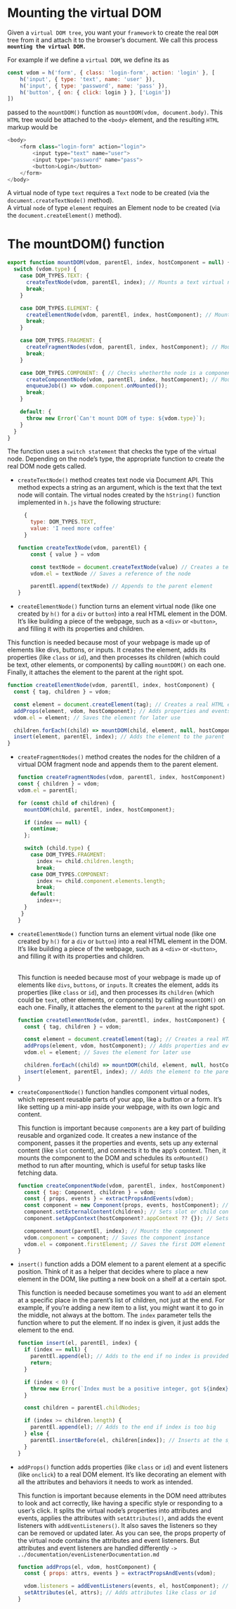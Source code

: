 # Mounting the virtual DOM
Given a `virtual DOM tree`, you want your `framework` to create the real `DOM` tree from  it and attach it to the browser’s document. We call this process **`mounting the virtual DOM.`**

For example if we define a `virtual DOM`, we define its as
```javascript
const vdom = h('form', { class: 'login-form', action: 'login' }, [
    h('input', { type: 'text', name: 'user' }),
    h('input', { type: 'password', name: 'pass' }),
    h('button', { on: { click: login } }, ['Login'])
])
```
passed to the `mountDOM()` function as `mountDOM(vdom, document.body)`. This `HTML` tree would be attached to the `<body>` element, and the resulting `HTML`
markup would be
```javascript
<body>
    <form class="login-form" action="login">
        <input type="text" name="user">
        <input type="password" name="pass">
        <button>Login</button>
    </form>
</body>
```
A virtual node of type `text` requires a `Text` node to be created (via the `document.createTextNode()` method).<br>A virtual `node` of type `element` requires an Element node to be created (via the `document.createElement()` method).

# The mountDOM() function
```javascript
export function mountDOM(vdom, parentEl, index, hostComponent = null) {
  switch (vdom.type) {
    case DOM_TYPES.TEXT: {
      createTextNode(vdom, parentEl, index); // Mounts a text virtual node
      break;
    }

    case DOM_TYPES.ELEMENT: {
      createElementNode(vdom, parentEl, index, hostComponent); // Mounts an element virtual node
      break;
    }

    case DOM_TYPES.FRAGMENT: {
      createFragmentNodes(vdom, parentEl, index, hostComponent); // Mounts the children of a fragment virtual node
      break;
    }

    case DOM_TYPES.COMPONENT: { // Checks whetherthe node is a component
      createComponentNode(vdom, parentEl, index, hostComponent); // Mounts the component node
      enqueueJob(() => vdom.component.onMounted());
      break;
    }

    default: {
      throw new Error(`Can't mount DOM of type: ${vdom.type}`);
    }
  }
}
```
The function uses a `switch statement` that checks the type of the virtual node. Depending on the node’s type, the appropriate function to create the real DOM node gets called.

- `createTextNode()` method creates text node via Document API. This method expects a string as an argument, which is the text that the text node will contain. The virtual
  nodes created by the `hString()` function implemented in `h.js` have the following structure:
    ````javascript
      {
        type: DOM_TYPES.TEXT,
        value: 'I need more coffee'
      }
    ````
    ```javascript
  function createTextNode(vdom, parentEl) {
        const { value } = vdom
    
        const textNode = document.createTextNode(value) // Creates a text node
        vdom.el = textNode // Saves a reference of the node
    
        parentEl.append(textNode) // Appends to the parent element
  }
    ```
  
-  `createElementNode()` function turns an element virtual node (like one created by `h()` for a `div` or `button`) into a real HTML element in the DOM. It’s like building a piece of the webpage, such as a `<div>` or `<button>`, and filling it with its properties and children.

  This function is needed because most of your webpage is made up of elements like divs, buttons, or inputs. It creates the element, adds its properties (like `class` or `id`), and then processes its children (which could be text, other elements, or components) by calling `mountDOM()` on each one. Finally, it attaches the element to the parent at the right spot.

  ```javascript
  function createElementNode(vdom, parentEl, index, hostComponent) {
    const { tag, children } = vdom;
  
    const element = document.createElement(tag); // Creates a real HTML element
    addProps(element, vdom, hostComponent); // Adds properties and events
    vdom.el = element; // Saves the element for later use
  
    children.forEach((child) => mountDOM(child, element, null, hostComponent)); // Mounts all children
    insert(element, parentEl, index); // Adds the element to the parent
  }
  ```
  
- `createFragmentNodes()` method creates the nodes for the children of a virtual DOM fragment node and appends them to the parent element.
  ```javascript
  function createFragmentNodes(vdom, parentEl, index, hostComponent) {
  const { children } = vdom;
  vdom.el = parentEl;

  for (const child of children) {
    mountDOM(child, parentEl, index, hostComponent);

    if (index == null) {
      continue;
    };

    switch (child.type) {
      case DOM_TYPES.FRAGMENT:
        index += child.children.length;
        break;
      case DOM_TYPES.COMPONENT:
        index += child.component.elements.length;
        break;
      default:
        index++;
    }
   }
  }
  ```
- `createElementNode()` function turns an element virtual node (like one created by `h()` for a `div` or `button`) into a real HTML element in the DOM. It’s like building a piece of the webpage, such as a `<div>` or `<button>`, and filling it with its properties and children. 

  <br>This function is needed because most of your webpage is made up of elements like `divs`, `buttons`, or `inputs`. It creates the element, adds its properties (like `class` or `id`), and then processes its `children` (which could be `text`, other elements, or components) by calling `mountDOM()` on each one. Finally, it attaches the element to the `parent` at the right spot.

  ```javascript
  function createElementNode(vdom, parentEl, index, hostComponent) {
    const { tag, children } = vdom;
  
    const element = document.createElement(tag); // Creates a real HTML element
    addProps(element, vdom, hostComponent); // Adds properties and events
    vdom.el = element; // Saves the element for later use
  
    children.forEach((child) => mountDOM(child, element, null, hostComponent)); // Mounts all children
    insert(element, parentEl, index); // Adds the element to the parent
  }
  ```
  
- `createComponentNode()` function handles component virtual nodes, which represent reusable parts of your app, like a button or a form. It’s like setting up a mini-app inside your webpage, with its own logic and content.

  This function is important because `components` are a key part of building reusable and organized code. It creates a new instance of the component, passes it the properties and events, sets up any external content (like `slot` content), and connects it to the app’s context. Then, it mounts the component to the DOM and schedules its `onMounted()` method to run after mounting, which is useful for setup tasks like fetching data.

  ```javascript
  function createComponentNode(vdom, parentEl, index, hostComponent) {
    const { tag: Component, children } = vdom;
    const { props, events } = extractPropsAndEvents(vdom);
    const component = new Component(props, events, hostComponent); // Creates a new component instance
    component.setExternalContent(children); // Sets slot or child content
    component.setAppContext(hostComponent?.appContext ?? {}); // Sets the app context
  
    component.mount(parentEl, index); // Mounts the component
    vdom.component = component; // Saves the component instance
    vdom.el = component.firstElement; // Saves the first DOM element
  }
  ```

- `insert()` function adds a DOM element to a parent element at a specific position. Think of it as a helper that decides where to place a new element in the DOM, like putting a new book on a shelf at a certain spot.

  This function is needed because sometimes you want to `add` an element at a specific place in the parent’s list of children, not just at the end. For example, if you’re adding a new item to a list, you might want it to go in the middle, not always at the bottom. The `index` parameter tells the function where to put the element. If no index is given, it just adds the element to the end.

  ```javascript
  function insert(el, parentEl, index) {
    if (index == null) {
      parentEl.append(el); // Adds to the end if no index is provided
      return;
    }
  
    if (index < 0) {
      throw new Error(`Index must be a positive integer, got ${index}`); // Prevents invalid indexes
    }
  
    const children = parentEl.childNodes;
  
    if (index >= children.length) {
      parentEl.append(el); // Adds to the end if index is too big
    } else {
      parentEl.insertBefore(el, children[index]); // Inserts at the specified index
    }
  }
  ```
  
- `addProps()` function adds properties (like `class` or `id`) and event listeners (like `onclick`) to a real DOM element. It’s like decorating an element with all the attributes and behaviors it needs to work as intended.

  This function is important because elements in the DOM need attributes to look and act correctly, like having a specific style or responding to a user’s click. It splits the virtual node’s properties into attributes and events, applies the attributes with `setAttributes()`, and adds the event listeners with `addEventListeners()`. It also saves the listeners so they can be removed or updated later.
  As you can see, the props property of the virtual node contains the attributes and event listeners. But attributes and event listeners are handled differently `-> ../documentation/evenListenerDocumentation.md`
  ```javascript
  function addProps(el, vdom, hostComponent) {
    const { props: attrs, events } = extractPropsAndEvents(vdom);
  
    vdom.listeners = addEventListeners(events, el, hostComponent); // Adds event listeners
    setAttributes(el, attrs); // Adds attributes like class or id
  }
  ```